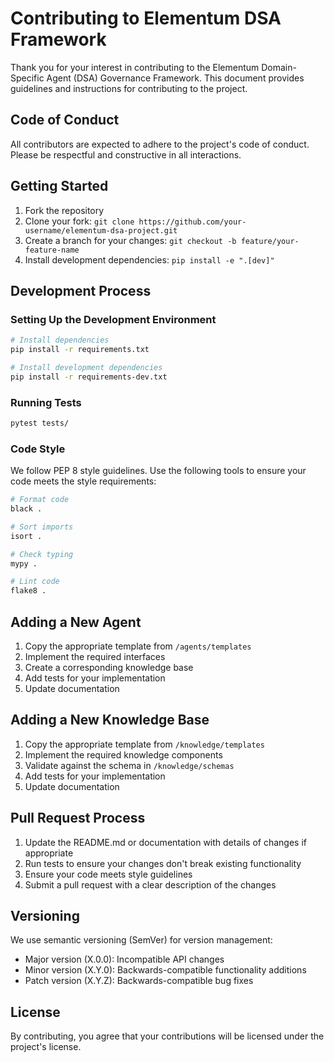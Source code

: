 # Contributing to Elementum DSA Framework

Thank you for your interest in contributing to the Elementum Domain-Specific Agent (DSA) Governance Framework. This document provides guidelines and instructions for contributing to the project.

## Code of Conduct

All contributors are expected to adhere to the project's code of conduct. Please be respectful and constructive in all interactions.

## Getting Started

1. Fork the repository
2. Clone your fork: `git clone https://github.com/your-username/elementum-dsa-project.git`
3. Create a branch for your changes: `git checkout -b feature/your-feature-name`
4. Install development dependencies: `pip install -e ".[dev]"`

## Development Process

### Setting Up the Development Environment

```bash
# Install dependencies
pip install -r requirements.txt

# Install development dependencies
pip install -r requirements-dev.txt
```

### Running Tests

```bash
pytest tests/
```

### Code Style

We follow PEP 8 style guidelines. Use the following tools to ensure your code meets the style requirements:

```bash
# Format code
black .

# Sort imports
isort .

# Check typing
mypy .

# Lint code
flake8 .
```

## Adding a New Agent

1. Copy the appropriate template from `/agents/templates`
2. Implement the required interfaces
3. Create a corresponding knowledge base
4. Add tests for your implementation
5. Update documentation

## Adding a New Knowledge Base

1. Copy the appropriate template from `/knowledge/templates`
2. Implement the required knowledge components
3. Validate against the schema in `/knowledge/schemas`
4. Add tests for your implementation
5. Update documentation

## Pull Request Process

1. Update the README.md or documentation with details of changes if appropriate
2. Run tests to ensure your changes don't break existing functionality
3. Ensure your code meets style guidelines
4. Submit a pull request with a clear description of the changes

## Versioning

We use semantic versioning (SemVer) for version management:

- Major version (X.0.0): Incompatible API changes
- Minor version (X.Y.0): Backwards-compatible functionality additions
- Patch version (X.Y.Z): Backwards-compatible bug fixes

## License

By contributing, you agree that your contributions will be licensed under the project's license.